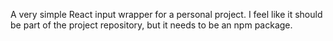 A very simple React input wrapper for a personal project. I feel like it should be part of the project repository, but it needs to be an npm package.